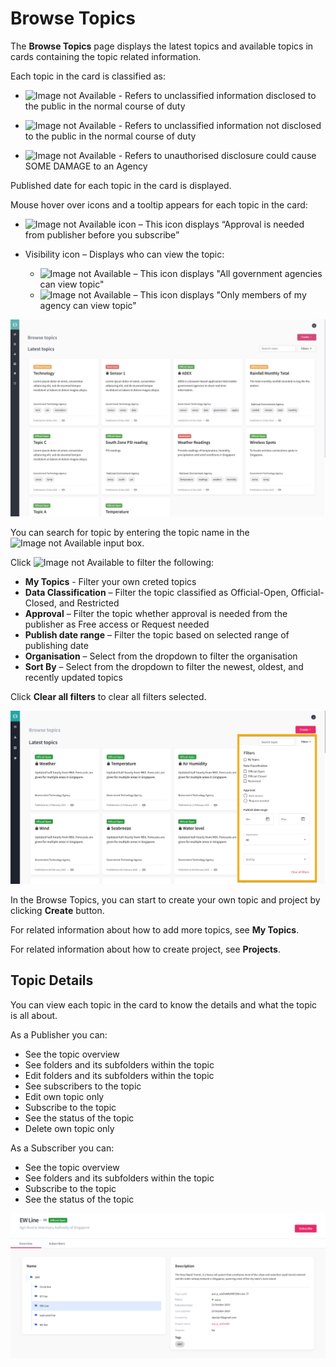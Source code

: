 
# Browse Topics

The **Browse Topics** page displays the latest topics and available topics in cards containing the topic related information. 

Each topic in the card is classified as:


- ![Image not Available](../assets/icon1.png) - Refers to unclassified information disclosed to the public in the normal course of duty

- ![Image not Available](../assets/icon2.png) - Refers to unclassified information not disclosed to the public in the normal course of duty

- ![Image not Available](../assets/icon3.png) - Refers to unauthorised disclosure could cause SOME DAMAGE to an Agency


Published date for each topic in the card is displayed. 

Mouse hover over icons and a tooltip appears for each topic in the card: 

- ![Image not Available](../assets/icon4.png) icon – This icon displays “Approval is needed from publisher before you subscribe” 

- Visibility icon – Displays who can view the topic: 
  - ![Image not Available](../assets/icon5.png) – This icon displays "All government agencies can view topic"
  - ![Image not Available](../assets/icon6.png) – This icon displays "Only members of my agency can view topic" 

  
![Image not Available](../assets/Fig28.png)   

You can search for topic by entering the topic name in the ![Image not Available](../assets/icon7.png) input box. 

Click ![Image not Available](../assets/icon8.png) to filter the following:

- **My Topics** - Filter your own creted topics
- **Data Classification** – Filter the topic classified as Official-Open, Official-Closed, and Restricted
- **Approval** – Filter the topic whether approval is needed from the publisher as Free access or Request needed
- **Publish date range** – Filter the topic based on selected range of publishing date
- **Organisation** – Select from the dropdown to filter the organisation 
- **Sort By** – Select from the dropdown to filter the newest, oldest, and recently updated topics

Click **Clear all filters** to clear all filters selected.

![Image not Available](../assets/Fig29.png)


In the Browse Topics, you can start to create your own topic and project by clicking **Create** button. 

For related information about how to add more topics, see **My Topics**. 

For related information about how to create project, see **Projects**.

## Topic Details

You can view each topic in the card to know the details and what the topic is all about. 

As a Publisher you can:

- See the topic overview
- See folders and its subfolders within the topic
- Edit folders and its subfolders within the topic
- See subscribers to the topic
- Edit own topic only
- Subscribe to the topic
- See the status of the topic
- Delete own topic only

As a Subscriber you can:

- See the topic overview
- See folders and its subfolders within the topic
- Subscribe to the topic
- See the status of the topic

![Image not Available](../assets/Fig30.png)




